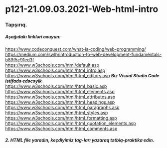 # p121-21.09.03.2021-Web-html-intro


### Tapşırıq.



##### Aşağıdakı linkləri oxuyun:
https://www.codeconquest.com/what-is-coding/web-programming/ <br />
https://medium.com/swlh/introduction-to-web-development-fundamentals-b89f5c91ed3f<br />
https://www.w3schools.com/html/default.asp<br />
https://www.w3schools.com/html/html_intro.asp<br />
https://www.w3schools.com/html/html_editors.asp __*Biz Visual Studio Code istifadə edəcəyik*__<br />
https://www.w3schools.com/html/html_basic.asp<br />
https://www.w3schools.com/html/html_elements.asp<br />
https://www.w3schools.com/html/html_attributes.asp<br />
https://www.w3schools.com/html/html_headings.asp<br />
https://www.w3schools.com/html/html_paragraphs.asp<br />
https://www.w3schools.com/html/html_styles.asp<br />
https://www.w3schools.com/html/html_formatting.asp<br />
https://www.w3schools.com/html/html_quotation_elements.asp<br />
https://www.w3schools.com/html/html_comments.asp<br />




##### 2. HTML file yaradın, keçdiyimiz tag-ları yazaraq tətbiq-praktika edin.
